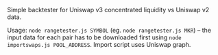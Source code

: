 Simple backtester for Uniswap v3 concentrated liquidity vs Uniswap v2 data.

Usage: `node rangetester.js SYMBOL` (eg. `node rangetester.js MKR`) – the input data for each pair has to be downloaded first using `node importswaps.js POOL_ADDRESS`. Import script uses Uniswap graph.